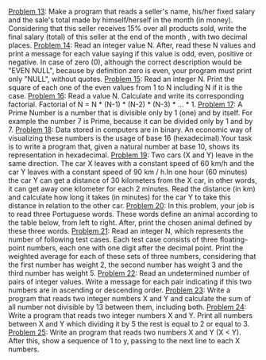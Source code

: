 [Problem 13](https://www.beecrowd.com.br/judge/en/problems/view/1009): Make a program that reads a seller's name, his/her fixed salary and the sale's total made by himself/herself in the month (in money). Considering that this seller receives 15% over all products sold, write the final salary (total) of this seller at the end of the month , with two decimal places.
[Problem 14](https://www.beecrowd.com.br/judge/en/problems/view/1074): Read an integer value N. After, read these N values and print a message for each value saying if this value is odd, even, positive or negative. In case of zero (0), although the correct description would be "EVEN NULL", because by definition zero is even, your program must print only "NULL", without quotes.
[Problem 15](https://www.beecrowd.com.br/judge/en/problems/view/1073): Read an integer N. Print the square of each one of the even values from 1 to N including N if it is the case.
[Problem 16](https://www.beecrowd.com.br/judge/en/problems/view/1153): Read a value N. Calculate and write its corresponding factorial. Factorial of N = N * (N-1) * (N-2) * (N-3) * ... * 1.
[Problem 17](https://www.beecrowd.com.br/judge/en/problems/view/1165): A Prime Number is a number that is divisible only by 1 (one) and by itself. For example the number 7 is Prime, because it can be divided only by 1 and by 7.
[Problem 18](https://www.beecrowd.com.br/judge/en/problems/view/1957): Data stored in computers are in binary. An economic way of visualizing these numbers is the usage of base 16 (hexadecimal).Your task is to write a program that, given a natural number at base 10, shows its representation in hexadecimal.
[Problem 19](https://www.beecrowd.com.br/judge/en/problems/view/1016): Two cars (X and Y) leave in the same direction. The car X leaves with a constant speed of 60 km/h and the car Y leaves with a constant speed of 90 km / h.In one hour (60 minutes) the car Y can get a distance of 30 kilometers from the X car, in other words, it can get away one kilometer for each 2 minutes.
Read the distance (in km) and calculate how long it takes (in minutes) for the car Y to take this distance in relation to the other car.
[Problem 20](https://www.beecrowd.com.br/judge/en/problems/view/1049): In this problem, your job is to read three Portuguese words. These words define an animal according to the table below, from left to right. After, print the chosen animal defined by these three words.
[Problem 21](https://www.beecrowd.com.br/judge/en/problems/view/1079): Read an integer N, which represents the number of following test cases. Each test case consists of three floating-point numbers, each one with one digit after the decimal point. Print the weighted average for each of these sets of three numbers, considering that the first number has weight 2, the second number has weight 3 and the third number has weight 5.
[Problem 22](https://www.beecrowd.com.br/judge/en/problems/view/1113): Read an undetermined number of pairs of integer values. Write a message for each pair indicating if this two numbers are in ascending or descending order.
[Problem 23](https://www.beecrowd.com.br/judge/en/problems/view/1132): Write a program that reads two integer numbers X and Y and calculate the sum of all number not divisible by 13 between them, including both.
[Problem 24](https://www.beecrowd.com.br/judge/en/problems/view/1133): Write a program that reads two integer numbers X and Y. Print all numbers between X and Y which dividing it by 5 the rest is equal to 2 or equal to 3.
[Problem 25](https://www.beecrowd.com.br/judge/en/problems/view/1145): Write an program that reads two numbers X and Y (X < Y). After this, show a sequence of 1 to y, passing to the next line to each X numbers.

